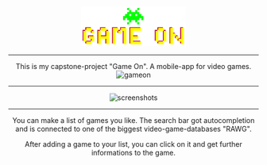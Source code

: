 <div align="center">
  <img src="./src/images/logo.png"
     height="80px"/>


---

This is my capstone-project "Game On". A mobile-app for video games.
![gameon](https://user-images.githubusercontent.com/82399378/124259742-24116e00-db2f-11eb-9876-84210c82568d.jpg)



---
![screenshots](https://user-images.githubusercontent.com/82399378/124260173-a7cb5a80-db2f-11eb-8408-6a554311afd8.png)

---

You can make a list of games you like. The search bar got autocompletion and is connected to one of the biggest video-game-databases "RAWG".

After adding a game to your list, you can click on it and get further informations to the game.
</div>

